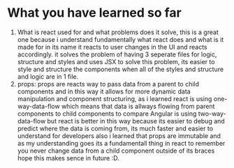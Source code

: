 # What you have learned so far

1. What is react used for and what problems does it solve, this is a great one because i understand fundamentally what react does and what is it made for in its name it reacts to user changes in the UI and reacts accordingly. it solves the problem of having 3 seperate files for logic, structure and styles and uses JSX to solve this problem, its easier to style and structure the components when all of the styles and structure and logic are in 1 file.
2. props: props are reacts way to pass data from a parent to child components and in this way it allows for more dynamic data manipulation and component structuring, as i learned react is using one-way-data-flow which means that data is allways flowing from parent components to child components to compare Angular is using two-way-data-flow but react is better in this way because its easier to debug and predict where the data is coming from, its much faster and easier to understand for developers also i learned that props are immutable and as my understanding goes its a fundamentall thing in react to remember you never change data from a child component outside of its braces hope this makes sence in future :D.
